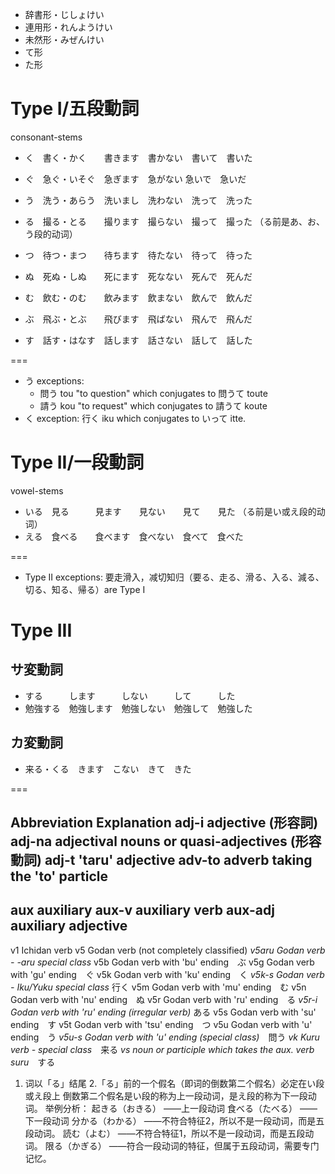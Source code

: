 * 辞書形・じしょけい　
* 連用形・れんようけい　
* 未然形・みぜんけい
* て形
* た形

# Type I/五段動詞
consonant-stems
* く　書く・かく　　書きます　書かない　書いて　書いた
* ぐ　急ぐ・いそぐ　急ぎます　急がない  急いで　急いだ

* う　洗う・あらう　洗いまし　洗わない　洗って　洗った
* る　撮る・とる　　撮ります　撮らない　撮って　撮った （る前是あ、お、う段的动词）
* つ　待つ・まつ　　待ちます　待たない　待って　待った

* ぬ　死ぬ・しぬ　　死にます　死なない　死んで　死んだ
* む　飲む・のむ　　飲みます　飲まない　飲んで　飲んだ
* ぶ　飛ぶ・とぶ　　飛びます　飛ばない　飛んで　飛んだ

* す　話す・はなす　話します　話さない　話して　話した

===

* う exceptions:
    * 問う tou "to question" which conjugates to 問うて toute
    * 請う kou "to request" which conjugates to 請うて koute
* く exception: 行く iku which conjugates to いって itte.

# Type II/一段動詞
vowel-stems
* いる　見る　　　見ます　　見ない　　見て　　見た  （る前是い或え段的动词）
* える　食べる　　食べます　食べない　食べて　食べた

===

* Type II exceptions: 要走滑入，减切知归（要る、走る、滑る、入る、減る、切る、知る、帰る）are Type I

# Type III

## サ変動詞
* する　　　します　　　しない　　　して　　　した   
* 勉強する　勉強します　勉強しない　勉強して　勉強した

## カ変動詞
* 来る・くる　きます　こない　きて　きた

===

Abbreviation Explanation
adj-i	adjective (形容詞)
adj-na	adjectival nouns or quasi-adjectives (形容動詞)
adj-t	'taru' adjective
adv-to	adverb taking the 'to' particle
---
aux	auxiliary
aux-v	auxiliary verb
aux-adj	auxiliary adjective
---
v1	Ichidan verb
v5	Godan verb (not completely classified)
*v5aru	Godan verb - -aru special class*
v5b	Godan verb with 'bu' ending　ぶ
v5g	Godan verb with 'gu' ending　ぐ
v5k	Godan verb with 'ku' ending　く
*v5k-s	Godan verb - Iku/Yuku special class* 行く
v5m	Godan verb with 'mu' ending　む
v5n	Godan verb with 'nu' ending　ぬ
v5r	Godan verb with 'ru' ending　る
*v5r-i	Godan verb with 'ru' ending (irregular verb)* ある
v5s	Godan verb with 'su' ending　す
v5t	Godan verb with 'tsu' ending　つ
v5u	Godan verb with 'u'  ending　う
*v5u-s	Godan verb with 'u' ending (special class)*　問う
*vk	Kuru verb - special class*　来る
*vs	noun or participle which takes the aux. verb suru*　する


1. 词以「る」结尾
2.「る」前的一个假名（即词的倒数第二个假名）必定在い段或え段上
倒数第二个假名是い段的称为上一段动词，是え段的称为下一段动词。
举例分析：
起きる（おきる） ——上一段动词
食べる（たべる） ——下一段动词
分かる（わかる） ——不符合特征2，所以不是一段动词，而是五段动词。
読む（よむ） ——不符合特征1，所以不是一段动词，而是五段动词。
限る（かぎる） ——符合一段动词的特征，但属于五段动词，需要专门记忆。
